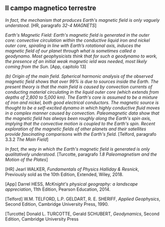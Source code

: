 ## Il campo magnetico terrestre

*In fact, the mechanism that produces Earth's magnetic field is only vaguely understood.* [HR, paragrafo *32-4 MAGNETS*]

*Earth's Magnetic Field: Earth's magnetic field is generated in the outer core: 
convective circulation within the conductive liquid iron and nickel outer core, 
spiraling in line with Earth’s rotational axis, induces the magnetic field
of our planet through what is sometimes called a geodynamo.
Most geophysicists think that for such a geodynamo to work, the presence of an 
initial weak magnetic ield was needed, most likely coming from the Sun.* [App, capitolo 13]

*(b) Origin of the main field. Spherical harmonic 
analysis of the observed magnetic field shows that 
over 99% is due to sources inside the Earth. The 
present theory is that the main field is caused by 
convection currents of conducting material circulating 
in the liquid outer core (which extends from 
depths of 2,800 to 5,000 km). The Earth's core is 
assumed to be a mixture of iron and nickel, both 
good electrical conductors. The magnetic source is 
thought to be a self-excited dynamo in which highly 
conductive fluid moves in a complex manner caused 
by convection. Paleomagnetic data show that the 
magnetic field has always been roughly along the 
Earth's spin axis, implying that the convective motion 
is coupled to the Earth's spin. Recent exploration 
of the magnetic fields of other planets and 
their satellites provide fascinating comparisons with 
the Earth's field.* [Telford, paragrafo 3.3.2 *The Main Field*]

*In fact, the way in which the Earth's magnetic field is generated 
is only qualitatively understood.* [Turcotte, paragrafo *1.8 Paleomagnetism and the Motion of the Plates*]

[HR]
Jearl WALKER,
_Fundamentals of Physics Halliday & Resnick_,
Previously sold as the 10th Edition,
Extended,
Wiley, 2018.

[App]
Darrel HESS,
_McKnight's physical geography: a landscape appreciation_,
11th Edition,
Pearson Education, 2014.

[Telford]
W.M. TELFORD, L.P. GELDART, R. E. SHERIFF,
_Applied Geophysics_,
Second Edition,
Cambridge University Press, 1990.

[Turcotte]
Donald L. TURCOTTE, Gerald SCHUBERT,
_Geodynamics_,
Second Edition,
Cambridge University Press
